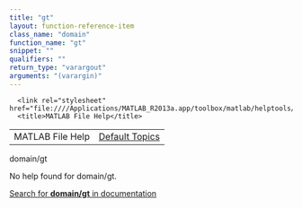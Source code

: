 ```yaml
---
title: "gt"
layout: function-reference-item
class_name: "domain"
function_name: "gt"
snippet: ""
qualifiers: ""
return_type: "varargout"
arguments: "(varargin)"
---
```


<html>
   <head>
      <meta http-equiv="Content-Type" content="text/html; charset=utf-8">
   
      <link rel="stylesheet" href="file:////Applications/MATLAB_R2013a.app/toolbox/matlab/helptools/private/helpwin.css">
      <title>MATLAB File Help</title>
   </head>
   <body>
      <!--Single-page help-->
      <table border="0" cellspacing="0" width="100%">
         <tr class="subheader">
            <td class="headertitle">MATLAB File Help</td>
            <td class="subheader-right"><a href="matlab:helpwin">Default Topics</a></td>
         </tr>
      </table>
      <div class="title">domain/gt</div>
      <!--No help found-->
      <p>No help found for <span class="helptopic">domain/gt</span>.
      </p>
      <p><a href="matlab:docsearch('domain/gt')">
            Search for <b>domain/gt</b> in documentation
            </a></p>
   </body>
</html>
